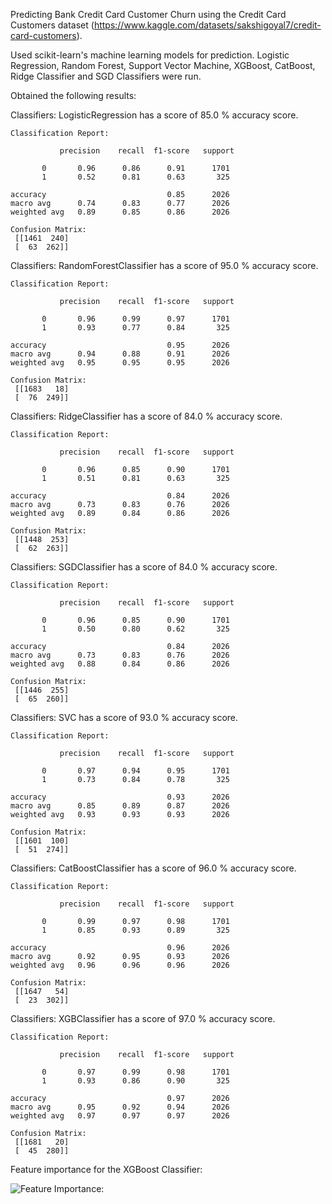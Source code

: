 Predicting Bank Credit Card Customer Churn using the Credit Card Customers dataset (https://www.kaggle.com/datasets/sakshigoyal7/credit-card-customers).

Used scikit-learn's machine learning models for prediction. Logistic Regression, Random Forest, Support Vector Machine, XGBoost, CatBoost, Ridge Classifier and SGD Classifiers were run.


Obtained the following results:

Classifiers:  LogisticRegression has a score of 85.0 % accuracy score.

    Classification Report: 
  
               precision    recall  f1-score   support

           0       0.96      0.86      0.91      1701
           1       0.52      0.81      0.63       325

    accuracy                           0.85      2026
    macro avg      0.74      0.83      0.77      2026
    weighted avg   0.89      0.85      0.86      2026

    Confusion Matrix: 
     [[1461  240]
     [  63  262]] 


Classifiers:  RandomForestClassifier has a score of 95.0 % accuracy score.

    Classification Report: 
  
               precision    recall  f1-score   support

           0       0.96      0.99      0.97      1701
           1       0.93      0.77      0.84       325

    accuracy                           0.95      2026
    macro avg      0.94      0.88      0.91      2026
    weighted avg   0.95      0.95      0.95      2026

    Confusion Matrix: 
     [[1683   18]
     [  76  249]] 


Classifiers:  RidgeClassifier has a score of 84.0 % accuracy score.

    Classification Report: 
  
               precision    recall  f1-score   support

           0       0.96      0.85      0.90      1701
           1       0.51      0.81      0.63       325

    accuracy                           0.84      2026
    macro avg      0.73      0.83      0.76      2026
    weighted avg   0.89      0.84      0.86      2026

    Confusion Matrix: 
     [[1448  253]
     [  62  263]] 


Classifiers:  SGDClassifier has a score of 84.0 % accuracy score.

    Classification Report: 
  
               precision    recall  f1-score   support

           0       0.96      0.85      0.90      1701
           1       0.50      0.80      0.62       325

    accuracy                           0.84      2026
    macro avg      0.73      0.83      0.76      2026
    weighted avg   0.88      0.84      0.86      2026

    Confusion Matrix: 
     [[1446  255]
     [  65  260]] 


Classifiers:  SVC has a score of 93.0 % accuracy score.

    Classification Report: 
  
               precision    recall  f1-score   support

           0       0.97      0.94      0.95      1701
           1       0.73      0.84      0.78       325

    accuracy                           0.93      2026
    macro avg      0.85      0.89      0.87      2026
    weighted avg   0.93      0.93      0.93      2026

    Confusion Matrix: 
     [[1601  100]
     [  51  274]] 


Classifiers:  CatBoostClassifier has a score of 96.0 % accuracy score.

    Classification Report: 
  
               precision    recall  f1-score   support

           0       0.99      0.97      0.98      1701
           1       0.85      0.93      0.89       325

    accuracy                           0.96      2026
    macro avg      0.92      0.95      0.93      2026
    weighted avg   0.96      0.96      0.96      2026

    Confusion Matrix: 
     [[1647   54]
     [  23  302]] 


Classifiers:  XGBClassifier has a score of 97.0 % accuracy score.

    Classification Report: 
  
               precision    recall  f1-score   support

           0       0.97      0.99      0.98      1701
           1       0.93      0.86      0.90       325

    accuracy                           0.97      2026
    macro avg      0.95      0.92      0.94      2026
    weighted avg   0.97      0.97      0.97      2026

    Confusion Matrix: 
     [[1681   20]
     [  45  280]] 


Feature importance for the XGBoost Classifier:

![Feature Importance: ](Feature_Importance_XGBoost.png)
